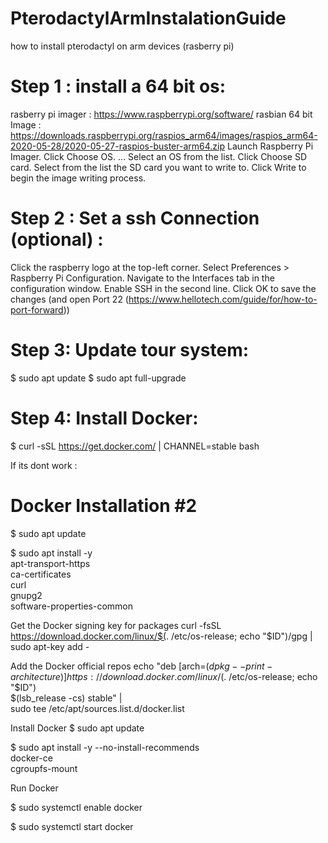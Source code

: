 # PterodactylArmInstalationGuide
how to install pterodactyl on arm devices (rasberry pi)


# Step 1 : install a 64 bit os:
 
  rasberry pi imager : https://www.raspberrypi.org/software/ 
  rasbian 64 bit Image : https://downloads.raspberrypi.org/raspios_arm64/images/raspios_arm64-2020-05-28/2020-05-27-raspios-buster-arm64.zip
  Launch Raspberry Pi Imager.
  Click Choose OS. ...
  Select an OS from the list.
  Click Choose SD card.
  Select from the list the SD card you want to write to.
  Click Write to begin the image writing process.

# Step 2 : Set a ssh Connection (optional) :
  
  Click the raspberry logo at the top-left corner.
  Select Preferences > Raspberry Pi Configuration.
  Navigate to the Interfaces tab in the configuration window.
  Enable SSH in the second line.
  Click OK to save the changes
  (and open Port 22 (https://www.hellotech.com/guide/for/how-to-port-forward))

# Step 3: Update tour system:
  
  $ sudo apt update
  $ sudo apt full-upgrade
  
# Step 4: Install Docker:
 
 $ curl -sSL https://get.docker.com/ | CHANNEL=stable bash
 
 If its dont work :
 
  # Docker Installation #2
$ sudo apt update

$ sudo apt install -y \
     apt-transport-https \
     ca-certificates \
     curl \
     gnupg2 \
     software-properties-common

 Get the Docker signing key for packages
curl -fsSL https://download.docker.com/linux/$(. /etc/os-release; echo "$ID")/gpg | sudo apt-key add -

 Add the Docker official repos
echo "deb [arch=$(dpkg --print-architecture)] https://download.docker.com/linux/$(. /etc/os-release; echo "$ID") \
     $(lsb_release -cs) stable" | \
    sudo tee /etc/apt/sources.list.d/docker.list

 Install Docker
$ sudo apt update

$ sudo apt install -y --no-install-recommends \
    docker-ce \
    cgroupfs-mount
    
Run Docker 

$ sudo systemctl enable docker

$ sudo systemctl start docker

